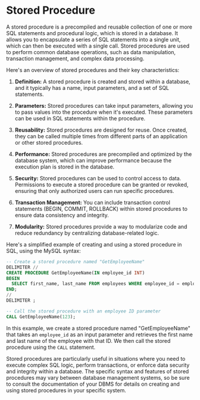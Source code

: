 # Stored Procedure

A stored procedure is a precompiled and reusable collection of one or more SQL statements and procedural logic, which is stored in a database. It allows you to encapsulate a series of SQL statements into a single unit, which can then be executed with a single call. Stored procedures are used to perform common database operations, such as data manipulation, transaction management, and complex data processing.

Here's an overview of stored procedures and their key characteristics:

1. **Definition:** A stored procedure is created and stored within a database, and it typically has a name, input parameters, and a set of SQL statements.

2. **Parameters:** Stored procedures can take input parameters, allowing you to pass values into the procedure when it's executed. These parameters can be used in SQL statements within the procedure.

3. **Reusability:** Stored procedures are designed for reuse. Once created, they can be called multiple times from different parts of an application or other stored procedures.

4. **Performance:** Stored procedures are precompiled and optimized by the database system, which can improve performance because the execution plan is stored in the database.

5. **Security:** Stored procedures can be used to control access to data. Permissions to execute a stored procedure can be granted or revoked, ensuring that only authorized users can run specific procedures.

6. **Transaction Management:** You can include transaction control statements (BEGIN, COMMIT, ROLLBACK) within stored procedures to ensure data consistency and integrity.

7. **Modularity:** Stored procedures provide a way to modularize code and reduce redundancy by centralizing database-related logic.

Here's a simplified example of creating and using a stored procedure in SQL, using the MySQL syntax:

```sql
-- Create a stored procedure named "GetEmployeeName"
DELIMITER //
CREATE PROCEDURE GetEmployeeName(IN employee_id INT)
BEGIN
  SELECT first_name, last_name FROM employees WHERE employee_id = employee_id;
END;
//
DELIMITER ;

-- Call the stored procedure with an employee ID parameter
CALL GetEmployeeName(123);
```

In this example, we create a stored procedure named "GetEmployeeName" that takes an `employee_id` as an input parameter and retrieves the first name and last name of the employee with that ID. We then call the stored procedure using the `CALL` statement.

Stored procedures are particularly useful in situations where you need to execute complex SQL logic, perform transactions, or enforce data security and integrity within a database. The specific syntax and features of stored procedures may vary between database management systems, so be sure to consult the documentation of your DBMS for details on creating and using stored procedures in your specific system.